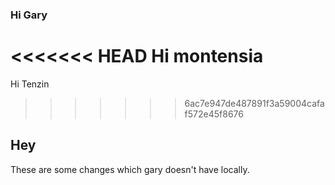 ### Hi Gary

<<<<<<< HEAD
Hi montensia
=======
Hi Tenzin
>>>>>>> 6ac7e947de487891f3a59004cafaf572e45f8676

## Hey

These are some changes which gary doesn't have locally.

